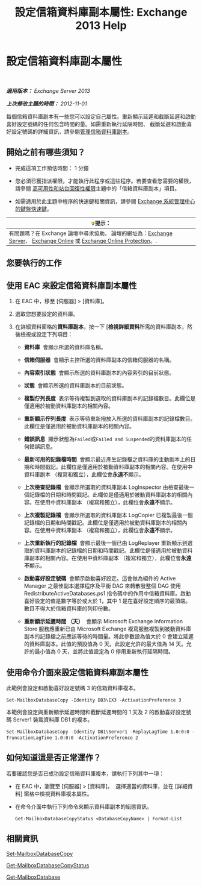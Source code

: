 ﻿---
title: '設定信箱資料庫副本屬性: Exchange 2013 Help'
TOCTitle: 設定信箱資料庫副本屬性
ms:assetid: cf186561-ab2c-45c0-90f5-8d3ecfabeeac
ms:mtpsurl: https://technet.microsoft.com/zh-tw/library/Dd351151(v=EXCHG.150)
ms:contentKeyID: 50474300
ms.date: 05/21/2018
mtps_version: v=EXCHG.150
ms.translationtype: MT
---

# 設定信箱資料庫副本屬性

 

_**適用版本：** Exchange Server 2013_

_**上次修改主題的時間：** 2012-11-01_

每個信箱資料庫副本有一些您可以設定自己屬性。重新顯示延遲和截斷延遲和啟動喜好設定號碼的任何包含時間的量。如需重新執行延隔時間、 截斷延遲和啟動喜好設定號碼的詳細資訊，請參閱[管理信箱資料庫副本](managing-mailbox-database-copies-exchange-2013-help.md)。

## 開始之前有哪些須知？

  - 完成這項工作預估時間： 1 分鐘

  - 您必須已獲指派權限，才能執行此程序或這些程序。若要查看您需要的權限，請參閱 [高可用性和站台回復性權限](high-availability-and-site-resilience-permissions-exchange-2013-help.md)主題中的「信箱資料庫副本」項目。

  - 如需適用於此主題中程序的快速鍵相關資訊，請參閱 [Exchange 系統管理中心的鍵盤快速鍵](keyboard-shortcuts-in-the-exchange-admin-center-exchange-online-protection-help.md)。

<table>
<thead>
<tr class="header">
<th><img src="images/Bb124558.tip(EXCHG.150).gif" title="提示" alt="提示" />提示：</th>
</tr>
</thead>
<tbody>
<tr class="odd">
<td>有問題嗎？在 Exchange 論壇中尋求協助。 論壇的網址為：<a href="https://go.microsoft.com/fwlink/p/?linkid=60612">Exchange Server</a>、 <a href="https://go.microsoft.com/fwlink/p/?linkid=267542">Exchange Online</a> 或 <a href="https://go.microsoft.com/fwlink/p/?linkid=285351">Exchange Online Protection</a>。.</td>
</tr>
</tbody>
</table>


## 您要執行的工作

## 使用 EAC 來設定信箱資料庫副本屬性

1.  在 EAC 中，移至 \[伺服器\] \> \[資料庫\]。

2.  選取您想要設定的資料庫。

3.  在詳細資料窗格的**資料庫副本**，按一下 \[**檢視詳細資料**所需的資料庫副本，然後檢視或設定下列項目：
    
      - **資料庫**  會顯示所選的資料庫名稱。
    
      - **信箱伺服器**  會顯示主控所選的資料庫副本的信箱伺服器的名稱。
    
      - **內容索引狀態**  會顯示所選的資料庫副本的內容索引的目前狀態。
    
      - **狀態**  會顯示所選的資料庫副本的目前狀態。
    
      - **複製佇列長度**  表示等待複製到選取的資料庫副本的記錄檔數目。此欄位是僅適用於被動資料庫副本的相關內容。
    
      - **重新顯示佇列長度**  表示等待重新撥放入所選的資料庫副本的記錄檔數目。此欄位是僅適用於被動資料庫副本的相關內容。
    
      - **錯誤訊息**  顯示狀態為`Failed`或`Failed and Suspended`的資料庫副本的任何錯誤訊息。
    
      - **最新可用的記錄檔時間**  會顯示最近產生記錄檔之資料庫的主動副本上的日期和時間戳記。此欄位是僅適用於被動資料庫副本的相關內容。在使用中資料庫副本 （複寫和獨立），此欄位會**永遠不**顯示。
    
      - **上次檢查記錄檔**  會顯示所選取的資料庫副本 LogInspector 由檢查最後一個記錄檔的日期和時間戳記。此欄位是僅適用於被動資料庫副本的相關內容。在使用中資料庫副本 （複寫和獨立），此欄位會**永遠不**顯示。
    
      - **上次複製記錄檔**  會顯示所選取的資料庫副本 LogCopier 已複製最後一個記錄檔的日期和時間戳記。此欄位是僅適用於被動資料庫副本的相關內容。在使用中資料庫副本 （複寫和獨立），此欄位會**永遠不**顯示。
    
      - **上次重新執行的記錄檔**  會顯示最後一個已由 LogReplayer 重新顯示到選取的資料庫副本的記錄檔的日期和時間戳記。此欄位是僅適用於被動資料庫副本的相關內容。在使用中資料庫副本 （複寫和獨立），此欄位會**永遠不**顯示。
    
      - **啟動喜好設定號碼**  會顯示啟動喜好設定。這會做為組件的 Active Manager 之最佳副本選擇程序及平衡 DAG 來轉散發整個 DAG 使用 RedistributeActiveDatabases.ps1 指令碼中的作用中信箱資料庫。啟動喜好設定的值是數字等於或大於 1，其中 1 是在喜好設定順序的最頂端。數目不得大於信箱資料庫的列印份數。
    
      - **重新顯示延遲時間 （天）**  會顯示 Microsoft Exchange Information Store 服務應重新已由 Microsoft Exchange 複寫服務複製到被動資料庫副本的記錄檔之前應該等待的時間量。將此參數設為值大於 0 會建立延遲的資料庫副本。此值的預設值為 0 天。此設定允許的最大值為 14 天。允許的最小值為 0 天，並將此值設定為 0 停用重新執行延隔時間。

## 使用命令介面來設定信箱資料庫副本屬性

此範例會設定和啟動喜好設定號碼 3 的信箱資料庫複本。

    Set-MailboxDatabaseCopy -Identity DB3\EX3 -ActivationPreference 3

本範例會設定與重新顯示延遲時間和截斷延遲時間的 1 天及 2 的啟動喜好設定號碼 Server1 裝載資料庫 DB1 的複本。

    Set-MailboxDatabaseCopy -Identity DB1\Server1 -ReplayLagTime 1.0:0:0 -TruncationLagTime 1.0:0:0 -ActivationPreference 2

## 如何知道這是否正常運作？

若要確認您是否已成功設定信箱資料庫複本，請執行下列其中一項：

  - 在 EAC 中，瀏覽至 \[伺服器\] \> \[資料庫\]。  選擇適當的資料庫，並在 \[詳細資料\] 窗格中檢視資料庫複本屬性。

  - 在命令介面中執行下列命令來顯示資料庫副本的組態資訊。
    
        Get-MailboxDatabaseCopyStatus <DatabaseCopyName> | Format-List

## 相關資訊

[Set-MailboxDatabaseCopy](https://technet.microsoft.com/zh-tw/library/dd298104\(v=exchg.150\))

[Get-MailboxDatabaseCopyStatus](https://technet.microsoft.com/zh-tw/library/dd298044\(v=exchg.150\))

[Get-MailboxDatabase](https://technet.microsoft.com/zh-tw/library/bb124924\(v=exchg.150\))

